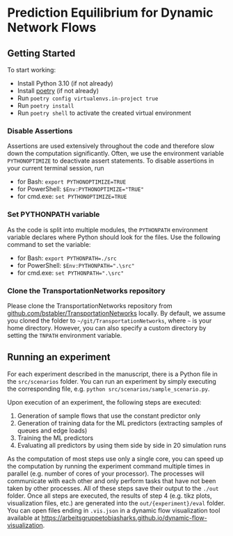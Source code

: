 # Prediction Equilibrium for Dynamic Network Flows

## Getting Started

To start working:

* Install Python 3.10 (if not already)
* Install [poetry](https://python-poetry.org/) (if not already)
* Run `poetry config virtualenvs.in-project true`
* Run `poetry install`
* Run `poetry shell` to activate the created virtual environment

### Disable Assertions

Assertions are used extensively throughout the code and therefore slow down the computation significantly.
Often, we use the environment variable `PYTHONOPTIMIZE` to deactivate assert statements.
To disable assertions in your current terminal session, run
 * for Bash: `export PYTHONOPTIMIZE=TRUE`
 * for PowerShell: `$Env:PYTHONOPTIMIZE="TRUE"`
 * for cmd.exe: `set PYTHONOPTIMIZE=TRUE`

### Set PYTHONPATH variable

As the code is split into multiple modules, the `PYTHONPATH` environment variable declares where Python should look for the files.
Use the following command to set the variable:
 * for Bash: `export PYTHONPATH=./src`
 * for PowerShell: `$Env:PYTHONPATH=".\src"`
 * for cmd.exe: `set PYTHONPATH=".\src"`

### Clone the TransportationNetworks repository

Please clone the TransportationNetworks repository from [github.com/bstabler/TransportationNetworks](https://github.com/bstabler/TransportationNetworks) locally.
By default, we assume you cloned the folder to `~/git/TransportationNetworks`, where `~` is your home directory.
However, you can also specify a custom directory by setting the `TNPATH` environment variable.

## Running an experiment

For each experiment described in the manuscript, there is a Python file in the `src/scenarios` folder.
You can run an experiment by simply executing the corresponding file, e.g. `python src/scenarios/sample_scenario.py`.

Upon execution of an experiment, the following steps are executed:

1. Generation of sample flows that use the constant predictor only
2. Generation of training data for the ML predictors (extracting samples of queues and edge loads)
3. Training the ML predictors
4. Evaluating all predictors by using them side by side in 20 simulation runs

As the computation of most steps use only a single core, you can speed up the computation by running the experiment command multiple times in parallel (e.g. number of cores of your processor).
The processes will communicate with each other and only perform tasks that have not been taken by other processes.
All of these steps save their output to the `./out` folder.
Once all steps are executed, the results of step 4 (e.g. tikz plots, visualization files, etc.) are generated into the `out/{experiment}/eval` folder.
You can open files ending in `.vis.json` in a dynamic flow visualization tool available at https://arbeitsgruppetobiasharks.github.io/dynamic-flow-visualization.
